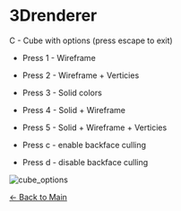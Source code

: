 # 3Drenderer
C - Cube with options (press escape to exit)

* Press 1 - Wireframe
* Press 2 - Wireframe + Verticies
* Press 3 - Solid colors
* Press 4 - Solid + Wireframe
* Press 5 - Solid + Wireframe + Verticies

* Press c - enable backface culling
* Press d - disable backface culling

![cube_options](https://user-images.githubusercontent.com/997157/191162587-2cbea643-c825-49b4-9ebd-392cf5a47fa5.gif)


[<- Back to Main](https://github.com/GantMan/3Drenderer)
